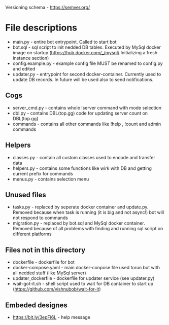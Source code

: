 Versioning schema - https://semver.org/
# File descriptions 
* main.py - entire bot entrypoint. Called to start bot
* bot.sql - sql script to init nedded DB tables. Executed by MySql docker image on startup (https://hub.docker.com/_/mysql/ Initializing a fresh instance section)
* config.example.py - example config file MUST be renamed to config.py and edited
* updater.py - entrypoint for second docker-container. Currently used to update DB records. In future will be used also to send notifications.

## Cogs
* server_cmd.py - contains whole !server command with mode selection
* dbl.py - contains DBL(top.gg) code for updating server count on DBL(top.gg)
* commands - contains all other commands like !help , !count and admin commands

## Helpers
* classes.py - contain all custom classes used to encode and transfer data 
* helpers.py - contains some functions like wirk with DB and getting current prefix for commands
* menus.py - contains selection menu 

## Unused files 
* tasks.py - replaced by seperate docker container and update.py. Removed because when task is running (it is big and not async!) bot will not respond to commands
* migration.py - replaced by bot.sql and MySql docker container. Removed because of all problems with finding and running sql script on different platforms 

## Files not in this directory
* dockerfile - dockerfile for bot
* docker-compose.yaml - main docker-conpose file used torun bot with all nedded stuff (like MySql server)
* updater_dockerfile - dockerfile for updater service (see updater.py)
* wait-got-it.sh - shell script used to wait for DB container to start up (https://github.com/vishnubob/wait-for-it) 

## Embeded designes 
* https://bit.ly/3epFi6L - help message